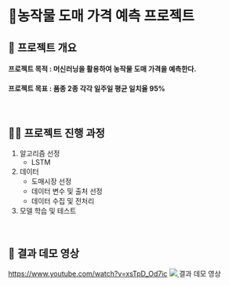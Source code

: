 # 🌿농작물 도매 가격 예측 프로젝트

## 🌱 프로젝트 개요
#### 프로젝트 목적 : 머신러닝을 활용하여 농작물 도매 가격을 예측한다.
#### 프로젝트 목표 : 품종 2종 각각 일주일 평균 일치율 95%

<br/>

## 👩‍💻 프로젝트 진행 과정
1. 알고리즘 선정
   - LSTM
2. 데이터
   - 도매시장 선정
   - 데이터 변수 및 출처 선정
   - 데이터 수집 및 전처리
3. 모델 학습 및 테스트

<br/>

## 🎥 결과 데모 영상
https://www.youtube.com/watch?v=xsTpD_Od7ic
<a href="https://www.youtube.com/watch?v=xsTpD_Od7ic" target="_blank">
    <img src="https://img.shields.io/badge/ -FF0000?style=social&logo=youtube"/>
</a> 결과 데모 영상
